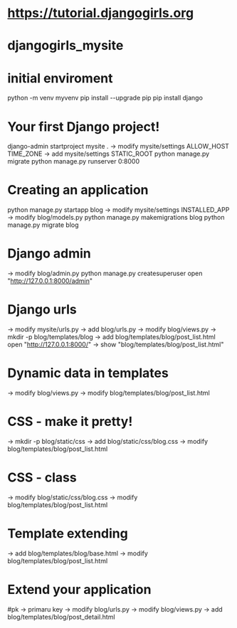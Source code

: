 
# https://tutorial.djangogirls.org
# djangogirls_mysite
# initial enviroment
python -m venv myvenv 
pip install --upgrade pip
pip install django

# Your first Django project!
django-admin startproject mysite . 
  -> modify mysite/settings
   	ALLOW_HOST
	TIME_ZONE
  -> add mysite/settings
  	STATIC_ROOT
python manage.py migrate
python manage.py runserver 0:8000

# Creating an application
python manage.py startapp blog
  -> modify mysite/settings
	INSTALLED_APP
  -> modify blog/models.py
python manage.py makemigrations blog
python manage.py migrate blog

# Django admin
  -> modify blog/admin.py
python manage.py createsuperuser
open "http://127.0.0.1:8000/admin"

# Django urls
  -> modify mysite/urls.py
  -> add blog/urls.py
  -> modify blog/views.py
  -> mkdir -p blog/templates/blog
  -> add blog/templates/blog/post_list.html
open "http://127.0.0.1:8000/" 
  -> show "blog/templates/blog/post_list.html"

# Dynamic data in templates
  -> modify blog/views.py
  -> modify blog/templates/blog/post_list.html

# CSS - make it pretty!
  -> mkdir -p blog/static/css
  -> add blog/static/css/blog.css
  -> modify blog/templates/blog/post_list.html

# CSS - class
  -> modify blog/static/css/blog.css
  -> modify blog/templates/blog/post_list.html

# Template extending
  -> add blog/templates/blog/base.html
  -> modify blog/templates/blog/post_list.html

# Extend your application
#pk -> primaru key
  -> modify blog/urls.py
  -> modify blog/views.py
  -> add blog/templates/blog/post_detail.html



